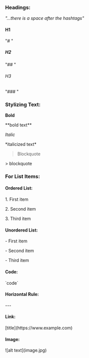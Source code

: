 <h3>Headings:</h3> 
  <em>"...there is a space after the hashtags"</em>
<h4>H1</h4><p>"#  "</p>
<h5>H2</h5><p>"## "</p>
<h6>H3</h6><p>"### "</p>
<h3>Stylizing Text:</h3>
<strong>Bold</strong><p> **bold text**</p>
<em>Italic</em>	<p>*italicized text*</p>
<blockquote>Blockquote</blockquote>	<p>> blockquote</p>
<h3>For List Items:</h3>
<h4>Ordered List:</h4>
<p>   1. First item</p>
<p>   2. Second item</p>
<p>   3. Third item</p>
<h4>Unordered List:</h4>
<p>   - First item</p>
<p>   - Second item</p>
<p>   - Third item</p>
<p><h4>Code:</h4> `code`</p>
<p><h4>Horizontal Rule:</h4> ---</p>
<p><h4>Link:</h4>	[title](https://www.example.com)</p>
<p><h4>Image:</h4>	![alt text](image.jpg)</p>
